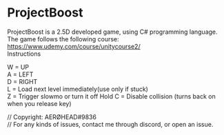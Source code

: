 # ProjectBoost

ProjectBoost is a 2.5D developed game, using C# programming language. \
The game follows the following course: https://www.udemy.com/course/unitycourse2/ \
Instructions
 
W = UP\
A = LEFT\
D = RIGHT\
L = Load next level immediately(use only if stuck)\
Z = Trigger slowmo or turn it off
Hold C = Disable collision (turns back on when you release key)


// Copyright: AERØHEAD#9836 \
// For any kinds of issues, contact me through discord, or open an issue.
